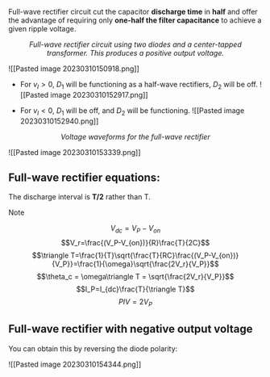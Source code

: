Full-wave rectifier circuit cut the capacitor **discharge time** in **half** and offer the advantage of requiring only **one-half the filter capacitance** to achieve a given ripple voltage.
<center><em>Full-wave rectifier circuit using two diodes and a center-tapped transformer.  This produces a positive output voltage.</em></center>


![[Pasted image 20230310150918.png]]


- For $v_I>0$, $D_1$ will be functioning as a half-wave rectifiers, $D_2$ will be off.
![[Pasted image 20230310152917.png]]

- For $v_I<0$, $D_1$ will be off, and $D_2$ will be functioning.
![[Pasted image 20230310152940.png]]

<center><em>Voltage waveforms for the full-wave rectifier</em></center>

![[Pasted image 20230310153339.png]]


## Full-wave rectifier equations:
The discharge interval is **T/2** rather than T.
>[!note]
$$V_{dc} = V_P - V_{on}$$
$$V_r=\frac{(V_P-V_{on})}{R}\frac{T}{2C}$$
$$\triangle T=\frac{1}{T}\sqrt{\frac{T}{RC}\frac{(V_P-V_{on})}{V_P}}=\frac{1}{\omega}\sqrt{\frac{2V_r}{V_P}}$$
$$\theta_c = \omega\triangle T = \sqrt{\frac{2V_r}{V_P}}$$
$$I_P=I_{dc}\frac{T}{\triangle T}$$
$$PIV=2V_P$$

## Full-wave rectifier with negative output voltage
You can obtain this by reversing the diode polarity:

![[Pasted image 20230310154344.png]]
